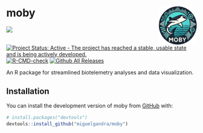 
# moby <img src="vignettes/moby_logo.png" align="right" width="100" />


[![](https://img.shields.io/badge/lifecycle-experimental-orange.svg)](https://lifecycle.r-lib.org/articles/stages.html#experimental)
[![Project Status: Active - The project has reached a stable, usable state and is being actively developed.](https://www.repostatus.org/badges/latest/active.svg)](https://www.repostatus.org/#active)
[![R-CMD-check](https://github.com/miguelgandra/moby/actions/workflows/R-CMD-check.yaml/badge.svg)](https://github.com/miguelgandra/moby/actions/workflows/R-CMD-check.yaml)
[![Github All Releases](https://img.shields.io/github/downloads/miguelgandra/moby/total.svg)]()

An R package for streamlined biotelemetry analyses and data visualization.

## Installation

You can install the development version of moby from [GitHub](https://github.com/) with:

``` r
# install.packages("devtools")
devtools::install_github("miguelgandra/moby")
```

